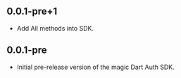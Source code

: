 ## 0.0.1-pre+1

- Add All methods into SDK.

## 0.0.1-pre

- Initial pre-release version of the magic Dart Auth SDK.
